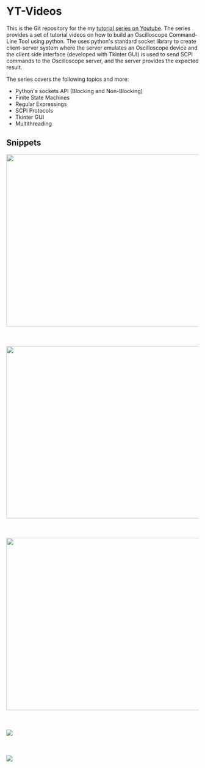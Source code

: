 # YT-Videos

This is the Git repository for the my <a href="https://www.youtube.com/watch?v=R31h1pXnNgE&list=PLFgndomPhYtll8OUExJxFHfpLR53gvT01">tutorial series on Youtube</a>. The series provides a set of tutorial videos on how to build an Oscilloscope Command-Line Tool using python. 
The uses python's standard socket library to create client-server system where the server emulates an Oscilloscope device and the client side interface (developed with Tkinter GUI)
is used to send SCPI commands to the Oscilloscope server, and the server provides the expected result.

The series covers the following topics and more:
<ul>
<li>Python's sockets API (Blocking and Non-Blocking)</li>
<li>Finite State Machines</li>
<li>Regular Expressings</li>
<li>SCPI Protocols</li>
<li>Tkinter GUI</li>
<li>Multithreading</li>
</ul>

## Snippets
<a href="https://www.youtube.com/watch?v=y7EsCHcV7CM">
<img src="https://j.gifs.com/jYRGnB.gif" width="700" height="450"/></a><br><br>
<br><br>

<a href="https://www.youtube.com/watch?v=R31h1pXnNgE&t=7s">
<img src="https://j.gifs.com/WP6g7X.gif" width="700" height="450"/></a>
<br><br><br><br>

<a href="https://www.youtube.com/watch?v=-PsNSt-lVWc&t=546s">
<img src="https://j.gifs.com/PjN2Y2.gif" width="700" height="450"/></a>
<br><br><br><br>

<a href="https://www.youtube.com/watch?v=-PsNSt-lVWc&t=546s">
<img src="https://j.gifs.com/vQ2XQL.gif"/></a>
<br><br><br><br>

<a href="https://www.youtube.com/watch?v=-PsNSt-lVWc&t=546s">
<img src="https://j.gifs.com/w0pY0m.gif"/></a><br><br>

<br><br>
